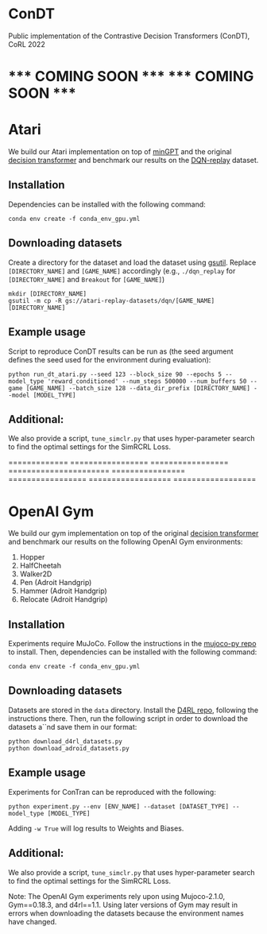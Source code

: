 # ConDT
Public implementation of the Contrastive Decision Transformers (ConDT), CoRL 2022

# *** COMING SOON ***   *** COMING SOON ***

# Atari

We build our Atari implementation on top of [minGPT](https://github.com/karpathy/minGPT) and the original [decision 
transformer](https://github.com/kzl/decision-transformer) and benchmark our results on the [DQN-replay](https://github.com/google-research/batch_rl) dataset.

## Installation

Dependencies can be installed with the following command:

```
conda env create -f conda_env_gpu.yml
```

## Downloading datasets

Create a directory for the dataset and load the dataset using [gsutil](https://cloud.google.com/storage/docs/gsutil_install#install). Replace `[DIRECTORY_NAME]` and `[GAME_NAME]` accordingly (e.g., `./dqn_replay` for `[DIRECTORY_NAME]` and `Breakout` for `[GAME_NAME]`)
```
mkdir [DIRECTORY_NAME]
gsutil -m cp -R gs://atari-replay-datasets/dqn/[GAME_NAME] [DIRECTORY_NAME]
```

## Example usage

Script to reproduce ConDT results can be run as (the seed argument defines the seed used for the environment during evaluation):

```
python run_dt_atari.py --seed 123 --block_size 90 --epochs 5 --model_type 'reward_conditioned' --num_steps 500000 --num_buffers 50 --game [GAME_NAME] --batch_size 128 --data_dir_prefix [DIRECTORY_NAME] --model [MODEL_TYPE]
```

## Additional:

We also provide a script, ```tune_simclr.py``` that uses hyper-parameter search to find the optimal settings for the SimRCRL Loss.

============= ================= ================= ====================== ================ ================= ================== ==================


# OpenAI Gym

We build our gym implementation on top of the original [decision transformer](https://github.com/kzl/decision-transformer) and benchmark our results on the following OpenAI Gym environments:
1. Hopper
2. HalfCheetah
3. Walker2D
4. Pen (Adroit Handgrip)
5. Hammer (Adroit Handgrip)
6. Relocate (Adroit Handgrip)

## Installation

Experiments require MuJoCo.
Follow the instructions in the [mujoco-py repo](https://github.com/openai/mujoco-py) to install.
Then, dependencies can be installed with the following command:

```
conda env create -f conda_env_gpu.yml
```

## Downloading datasets

Datasets are stored in the `data` directory.
Install the [D4RL repo](https://github.com/rail-berkeley/d4rl), following the instructions there.
Then, run the following script in order to download the datasets a``nd save them in our format:

```
python download_d4rl_datasets.py
python download_adroid_datasets.py
```

## Example usage

Experiments for ConTran can be reproduced with the following:

```
python experiment.py --env [ENV_NAME] --dataset [DATASET_TYPE] --model_type [MODEL_TYPE]
```

Adding `-w True` will log results to Weights and Biases.

## Additional:

We also provide a script, ```tune_simclr.py``` that uses hyper-parameter search to find the optimal settings for the SimRCRL Loss.

Note: The OpenAI Gym experiments rely upon using Mujoco-2.1.0, Gym==0.18.3, and d4rl==1.1. Using later versions of Gym may result in errors when downloading the datasets because the environment names have changed.





